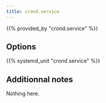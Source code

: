 ```yaml
---
title: crond.service
---
```


{{% provided_by "crond.service" %}}

## Options

{{% systemd_unit "crond.service" %}}

## Additionnal notes

Nothing here.
